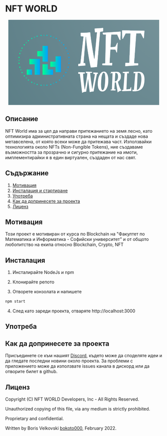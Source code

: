 # NFT WORLD

<p align="center">
   <img src="https://raw.githubusercontent.com/mdatsev/nft-svqt/main/web/public/images/nft-world-logo.png" alt="nft world logo"/>
</p>

## Описание
NFT World има за цел да направи притежанието на земя лесно, като оптимизира административната страна на нещата и създаде нова метавселена, от която всеки може да притежава част. Използвайки технологията около NFTs (Non-Fungible Tokens), ние създаваме възможността за прозрачно и сигурно притежание на имоти, имплементирайки я в един виртуален, създаден от нас свят.

## Съдържание

1. [Мотивация](#motivation)
2. [Инсталация и стартиране](#installation)
3. [Употреба](#usage)
4. [Как да допринесете за проекта](#contributing)
5. [Лиценз](#license)

<a name="motivation"></a>
## Мотивация
Този проект е мотивиран от курса по Blockchain на "Факултет по Математика и Информатика - Софийски университет" и от общото любопитство на екипа относно Blockchain, Crypto, NFT

<a name="installation"></a>
## Инсталация

1. Инсталирайте NodeJs и npm
2. Клонирайте репото

3. Отворете конзолата и напишете
```python
npm start
```
4. След като зареди проекта, отваряте http://localhost:3000

<a name="usage"></a>
## Употреба

<a name="contributing"></a>
## Как да допринесете за проекта

Присъединете се към нашият [Discord](https://discord.gg/CZUFVsZ6ME), където може да споделяте идеи и да гледате последни новини около проекта.
За проблеми с приложението може да използвате issues канала в дискорд или да отворите билет в github.

<a name="license"></a>
## Лиценз
Copyright (C) NFT WORLD Developers, Inc - All Rights Reserved.

Unauthorized copying of this file, via any medium is strictly prohibited.

Proprietary and confidential.

Written by Boris Velkovski [bokoto000](https://github.com/bokoto000), February 2022.